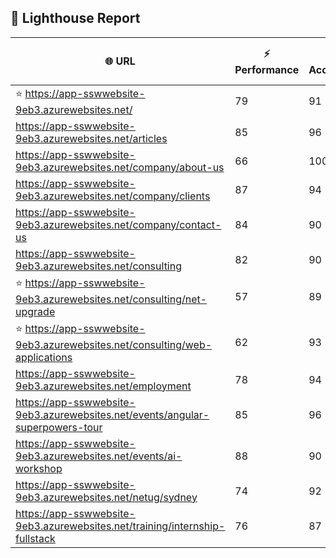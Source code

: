 ## 🚀 Lighthouse Report

| 🌐 URL | ⚡ Performance | ♿ Accessibility | ✅ Best Practices | 🔍 SEO | 📦 Bundle Size | 🗑️ Unused Bundle |
| --- | ----------- | ------------- | -------------- | --- | ---------------- | ---------------- |
| ⭐ https://app-sswwebsite-9eb3.azurewebsites.net/ | 79 | 91 | 78 | 100 | 5.29 MB | 2.25 MB |
| https://app-sswwebsite-9eb3.azurewebsites.net/articles | 85 | 96 | 78 | 92 | 4.30 MB | 2.07 MB |
| https://app-sswwebsite-9eb3.azurewebsites.net/company/about-us | 66 | 100 | 78 | 100 | 4.19 MB | 2.02 MB |
| https://app-sswwebsite-9eb3.azurewebsites.net/company/clients | 87 | 94 | 78 | 100 | 4.57 MB | 2.27 MB |
| https://app-sswwebsite-9eb3.azurewebsites.net/company/contact-us | 84 | 90 | 78 | 92 | 7.55 MB | 4.64 MB |
| https://app-sswwebsite-9eb3.azurewebsites.net/consulting | 82 | 90 | 74 | 100 | 5.29 MB | 2.25 MB |
| ⭐ https://app-sswwebsite-9eb3.azurewebsites.net/consulting/net-upgrade | 57 | 89 | 59 | 85 | 7.83 MB | 4.83 MB |
| ⭐ https://app-sswwebsite-9eb3.azurewebsites.net/consulting/web-applications | 62 | 93 | 59 | 85 | 7.82 MB | 4.88 MB |
| https://app-sswwebsite-9eb3.azurewebsites.net/employment | 78 | 94 | 78 | 100 | 4.43 MB | 1.99 MB |
| https://app-sswwebsite-9eb3.azurewebsites.net/events/angular-superpowers-tour | 85 | 96 | 74 | 100 | 7.57 MB | 4.73 MB |
| https://app-sswwebsite-9eb3.azurewebsites.net/events/ai-workshop | 88 | 90 | 74 | 92 | 7.57 MB | 4.68 MB |
| https://app-sswwebsite-9eb3.azurewebsites.net/netug/sydney | 74 | 92 | 78 | 92 | 4.66 MB | 2.31 MB |
| https://app-sswwebsite-9eb3.azurewebsites.net/training/internship-fullstack | 76 | 87 | 74 | 100 | 4.17 MB | 1.99 MB |